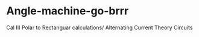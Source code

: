 # Angle-machine-go-brrr

Cal III Polar to Rectanguar calculations/ Alternating Current Theory Circuits
